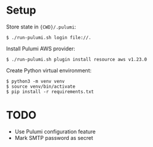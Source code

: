 # Setup

Store state in `{CWD}/.pulumi`:
```
$ ./run-pulumi.sh login file://.
```

Install Pulumi AWS provider:
```
$ ./run-pulumi.sh plugin install resource aws v1.23.0
```

Create Python virtual environment:
```
$ python3 -m venv venv
$ source venv/bin/activate
$ pip install -r requirements.txt
```

# TODO

* Use Pulumi configuration feature
* Mark SMTP password as secret

